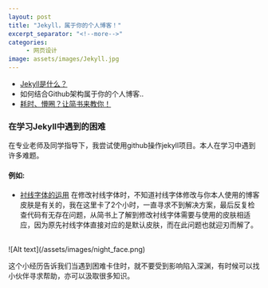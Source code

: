 ```yaml
---
layout: post
title: "Jekyll，属于你的个人博客！"
excerpt_separator: "<!--more-->"
categories:
     - 网页设计
image: assets/images/Jekyll.jpg
---
```


+ [Jekyll是什么？](https://jekyllrb.com/)
+ 如何结合Github架构属于你的个人博客..
+ [耗时、懵圈？让简书来教你！](https://www.jianshu.com/p/9f71e260925d)

<!--more-->

### 在学习Jekyll中遇到的困难
在专业老师及同学指导下，我尝试使用github操作jekyll项目。本人在学习中遇到许多难题。
#### 例如:
+ [衬线字体的运用](https://www.jianshu.com/p/4db1faaa92a8)
在修改衬线字体时，不知道衬线字体修改与你本人使用的博客皮肤是有关的，我在这里卡了2个小时，一直寻求不到解决方案，最后反复检查代码有无存在问题，从简书上了解到修改衬线字体需要与使用的皮肤相适应，因为原先衬线字体直接对应的是默认皮肤，而在此问题也就迎刃而解了。

<br>
![Alt text](/assets/images/night_face.png)

这个小经历告诉我们当遇到困难卡住时，就不要受到影响陷入深渊，有时候可以找小伙伴寻求帮助，亦可以汲取很多知识。


